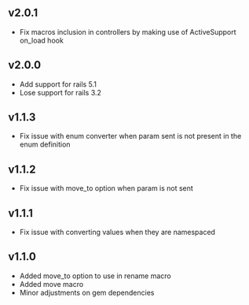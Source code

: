 ## v2.0.1
* Fix macros inclusion in controllers by making use of ActiveSupport on_load hook

## v2.0.0
* Add support for rails 5.1
* Lose support for rails 3.2

## v1.1.3
* Fix issue with enum converter when param sent is not present in the
  enum definition

## v1.1.2
* Fix issue with move_to option when param is not sent

## v1.1.1
* Fix issue with converting values when they are namespaced

## v1.1.0
* Added move_to option to use in rename macro
* Added move macro
* Minor adjustments on gem dependencies
